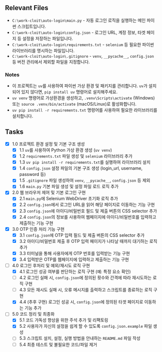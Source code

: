 ## Relevant Files

- `C:\work-cloit\auto-login\main.py` - 자동 로그인 로직을 실행하는 메인 파이썬 스크립트입니다.
- `C:\work-cloit\auto-login\config.json` - 로그인 URL, 계정 정보, 타겟 페이지 등 설정을 저장하는 파일입니다.
- `C:\work-cloit\auto-login\requirements.txt` - `selenium` 등 필요한 파이썬 라이브러리를 명시하는 파일입니다.
- `C:\work-cloit\auto-login\.gitignore` - `venv`, `__pycache__`, `config.json` 등 버전 관리에서 제외할 파일을 지정합니다.

### Notes

- 이 프로젝트는 `uv`를 사용하여 파이썬 가상 환경 및 패키지를 관리합니다. `uv`가 설치되어 있지 않다면, `pip install uv` 명령어로 설치해주세요.
- `uv venv` 명령어로 가상환경을 생성하고, `.venv\Scripts\activate` (Windows) 또는 `source .venv/bin/activate` (macOS/Linux)로 활성화합니다.
- `uv pip install -r requirements.txt` 명령어를 사용하여 필요한 라이브러리를 설치합니다.

## Tasks

- [x] 1.0 프로젝트 환경 설정 및 기본 구조 생성
  - [x] 1.1 `uv`를 사용하여 Python 가상 환경 생성 (`uv venv`)
  - [x] 1.2 `requirements.txt` 파일 생성 및 `selenium` 라이브러리 추가
  - [x] 1.3 `uv pip install -r requirements.txt`를 실행하여 라이브러리 설치
  - [x] 1.4 `config.json` 설정 파일의 기본 구조 생성 (login_url, username, password 등)
  - [x] 1.5 `.gitignore` 파일 생성하여 `venv`, `__pycache__`, `config.json` 등 제외
  - [x] 1.6 `main.py` 기본 파일 생성 및 설정 파일 로드 로직 추가

- [x] 2.0 웹 브라우저 제어 및 기본 로그인 구현
  - [x] 2.1 `main.py`에 Selenium WebDriver 초기화 로직 추가
  - [x] 2.2 `config.json`에서 로그인 URL을 읽어 해당 페이지로 이동하는 기능 구현
  - [x] 2.3 `config.json`에 아이디/비밀번호 필드 및 제출 버튼의 CSS selector 추가
  - [x] 2.4 `config.json`의 정보를 사용하여 웹페이지에 아이디/비밀번호를 입력하고 제출하는 기능 구현

- [x] 3.0 OTP 인증 처리 기능 구현
  - [x] 3.1 `config.json`에 OTP 입력 필드 및 제출 버튼의 CSS selector 추가
  - [x] 3.2 아이디/비밀번호 제출 후 OTP 입력 페이지가 나타날 때까지 대기하는 로직 추가
  - [x] 3.3 터미널을 통해 사용자에게 OTP 번호를 입력받는 기능 구현
  - [x] 3.4 입력받은 OTP를 웹페이지에 입력하고 제출하는 기능 구현

- [ ] 4.0 로그인 후처리 및 예외/재시도 로직 구현
  - [x] 4.1 로그인 성공 여부를 판단하는 로직 구현 (예: 특정 요소 확인)
  - [ ] 4.2 로그인 실패 시, `config.json`에 정의된 횟수와 간격에 따라 재시도하는 로직 구현
  - [ ] 4.3 모든 재시도 실패 시, 오류 메시지를 출력하고 스크립트를 종료하는 로직 구현
  - [x] 4.4 (추후 구현) 로그인 성공 시, `config.json`에 정의된 타겟 페이지로 이동하는 기능 추가

- [ ] 5.0 코드 정리 및 최종화
  - [x] 5.1 코드 가독성 향상을 위한 주석 추가 및 리팩토링
  - [x] 5.2 사용자가 자신의 설정을 쉽게 할 수 있도록 `config.json.example` 파일 생성
  - [ ] 5.3 스크립트 설치, 설정, 실행 방법을 안내하는 `README.md` 파일 작성
  - [ ] 5.4 최종 테스트 및 불필요한 코드/파일 제거